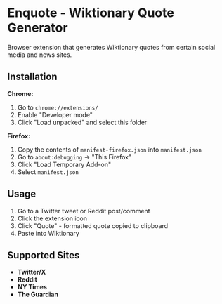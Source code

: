 # Enquote - Wiktionary Quote Generator

Browser extension that generates Wiktionary quotes from certain social media and news sites.

## Installation

**Chrome:**
1. Go to `chrome://extensions/`
2. Enable "Developer mode"
3. Click "Load unpacked" and select this folder

**Firefox:**
1. Copy the contents of `manifest-firefox.json` into `manifest.json`
2. Go to `about:debugging` -> "This Firefox"
3. Click "Load Temporary Add-on"
4. Select `manifest.json`

## Usage

1. Go to a Twitter tweet or Reddit post/comment
2. Click the extension icon
3. Click "Quote" - formatted quote copied to clipboard
4. Paste into Wiktionary

## Supported Sites

- **Twitter/X**
- **Reddit**
- **NY Times**
- **The Guardian**